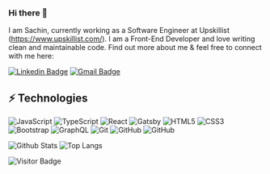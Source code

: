 ### Hi there 👋

I am Sachin, currently working as a Software Engineer at Upskillist (https://www.upskillist.com/). I am a Front-End Developer and love writing clean and maintainable code. Find out more about me & feel free to connect with me here:

[![Linkedin Badge](https://img.shields.io/badge/-Sachin-blue?style=flat-square&logo=Linkedin&logoColor=white&link=https://www.linkedin.com/in/sachin-n-s-8a577713b/)]([https://www.linkedin.com/in/ludehsar/](https://www.linkedin.com/in/sachin-n-s-8a577713b/))
[![Gmail Badge](https://img.shields.io/badge/-nssachin07@gmail.com-c14438?style=flat-square&logo=Gmail&logoColor=white&link=mailto:nssachin07@gmail.com)](mailto:nssachin07@gmail.com)

## ⚡ Technologies

![JavaScript](https://img.shields.io/badge/JavaScript-F7DF1E?style=flat-square&logo=javascript&logoColor=black)
![TypeScript](https://img.shields.io/badge/TypeScript-007ACC?style=flat-square&logo=typescript&logoColor=white)
![React](https://img.shields.io/badge/React-20232A?style=flat-square&logo=react&logoColor=61DAFB)
![Gatsby](https://img.shields.io/badge/Gatsby-663399?style=flat-square&logo=gatsby&logoColor=white)
![HTML5](https://img.shields.io/badge/-HTML5-E34F26?style=flat-square&logo=html5&logoColor=white)
![CSS3](https://img.shields.io/badge/-CSS3-1572B6?style=flat-square&logo=css3)
![Bootstrap](https://img.shields.io/badge/-Bootstrap-563D7C?style=flat-square&logo=bootstrap)
![GraphQL](https://img.shields.io/badge/-GraphQL-E10098?style=flat-square&logo=graphql)
![Git](https://img.shields.io/badge/-Git-black?style=flat-square&logo=git)
![GitHub](https://img.shields.io/badge/-GitHub-181717?style=flat-square&logo=github)
![GitHub](https://img.shields.io/badge/-Gtm-181717?style=flat-square&logo=gtm)

![Github Stats](https://github-readme-stats.vercel.app/api?username=krazys&count_private=true&show_icons=true&include_all_commits=true)
![Top Langs](https://github-readme-stats.vercel.app/api/top-langs/?username=Rajath-Acharya&hide=TeX&layout=compact)

![Visitor Badge](https://visitor-badge.laobi.icu/badge?page_id=ludehsar.ludehsar)
